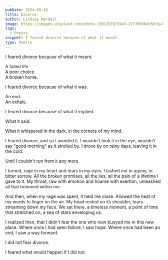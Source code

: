 ```yaml
---
pubDate: 2024-09-10
title: Divorce
author: Lindsay Wardell
image: https://images.unsplash.com/photo-1501297875943-27f3803b4956?q=80&w=3648&auto=format&fit=crop&ixlib=rb-4.1.0&ixid=M3wxMjA3fDB8MHxwaG90by1wYWdlfHx8fGVufDB8fHx8fA%3D%3D
tags:
  - Poetry
snippet: I feared divorce because of what it meant.
type: Poetry
---
```


I feared divorce because of what it meant.

A failed life.\
A poor choice.\
A broken home.

I feared divorce because of what it was.

An end.\
An exhale.

I feared divorce because of what it implied.

What it said.

What it whispered in the dark, in the corners of my mind.

I feared divorce, and so I avoided it. I wouldn't look it in the eye, wouldn't say "good morning" as it strolled by. I drove by on rainy days, leaving it in the cold.

Until I couldn't run from it any more.

I turned, rage in my heart and tears in my eyes. I lashed out in agony, in bitter sorrow. All the broken promises, all the lies, all the pain of a lifetime I gave to it. My throat, raw with emotion and hoarse with exertion, unleashed all that brimmed within me.

And then, when my rage was spent, it held me close. Allowed the heat of my words to linger on the air. My head rested on its shoulder, tears streaming down my face. We sat there, a timeless moment, a point of time that stretched on, a sea of stars enveloping us.

I realized then, that I didn't fear the one who now buoyed me in this new place. Where once I had seen failure, I saw hope. Where once had been an end, I saw a way forward.

I did not fear divorce.

I feared what would happen if I did not.